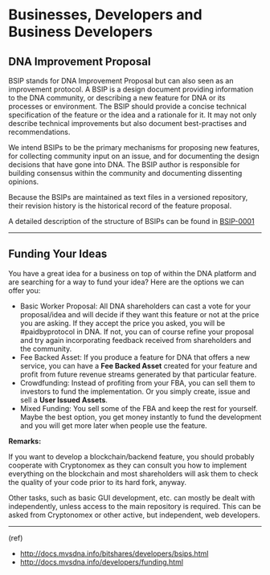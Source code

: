 # Businesses, Developers and Business Developers

## DNA Improvement Proposal

BSIP stands for DNA Improvement Proposal but can also seen as an improvement protocol. A BSIP is a design document providing information to the DNA community, or describing a new feature for DNA or its processes or environment. The BSIP should provide a concise technical specification of the feature or the idea and a rationale for it. It may not only describe technical improvements but also document best-practises and recommendations.

We intend BSIPs to be the primary mechanisms for proposing new features, for collecting community input on an issue, and for documenting the design decisions that have gone into DNA. The BSIP author is responsible for building consensus within the community and documenting dissenting opinions.

Because the BSIPs are maintained as text files in a versioned repository, their revision history is the historical record of the feature proposal.

A detailed description of the structure of BSIPs can be found in [BSIP-0001](https://github.com/mvs-org/bsips/blob/master/bsip-0001.md)


***

## Funding Your Ideas

You have a great idea for a business on top of within the DNA platform and are searching for a way to fund your idea? Here are the options we can offer you:

- Basic Worker Proposal: All DNA shareholders can cast a vote for your proposal/idea and will decide if they want this feature or not at the price you are asking. If they accept the price you asked, you will be #paidbyprotocol in DNA. If not, you can of course refine your proposal and try again incorporating feedback received from shareholders and the community.
- Fee Backed Asset: If you produce a feature for DNA that offers a new service, you can have a **Fee Backed Asset** created for your feature and profit from future revenue streams generated by that particular feature.
- Crowdfunding: Instead of profiting from your FBA, you can sell them to investors to fund the implementation. Or you simply create, issue and sell a **User Issued Assets**.
- Mixed Funding: You sell some of the FBA and keep the rest for yourself. Maybe the best option, you get money instantly to fund the development and you will get more later when people use the feature.

**Remarks:**

If you want to develop a blockchain/backend feature, you should probably cooperate with Cryptonomex as they can consult you how to implement everything on the blockchain and most shareholders will ask them to check the quality of your code prior to its hard fork, anyway.

Other tasks, such as basic GUI development, etc. can mostly be dealt with independently, unless access to the main repository is required. This can be asked from Cryptonomex or other active, but independent, web developers.

***

(ref)
- http://docs.mvsdna.info/bitshares/developers/bsips.html
- http://docs.mvsdna.info/developers/funding.html


